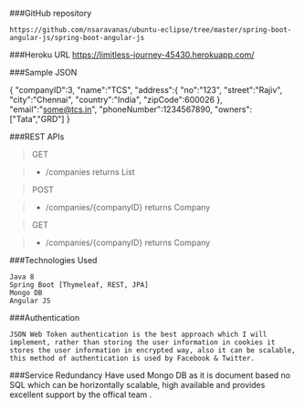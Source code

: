 ###GitHub repository

	https://github.com/nsaravanas/ubuntu-eclipse/tree/master/spring-boot-angular-js/spring-boot-angular-js
	
###Heroku URL
	https://limitless-journey-45430.herokuapp.com/	
	
###Sample JSON

{
	"companyID":3,
	"name":"TCS",
	"address":{
		"no":"123",
		"street":"Rajiv",
		"city":"Chennai",
		"country":"India",
		"zipCode":600026
	},
	"email":"some@tcs.in",
	"phoneNumber":1234567890,
	"owners":["Tata","GRD"]
}

###REST APIs
	
> GET
	
> - /companies returns List<Company>
	
> POST
	
> - /companies/{companyID} returns Company
	
> GET
	
> - /companies/{companyID} returns Company

###Technologies Used

	Java 8
	Spring Boot [Thymeleaf, REST, JPA]
	Mongo DB
	Angular JS
	
###Authentication

	JSON Web Token authentication is the best approach which I will implement, rather than storing the user information in cookies it stores the user information in encrypted way, also it can be scalable, this method of authentication is used by Facebook & Twitter.
	
###Service Redundancy
	Have used Mongo DB as it is document based no SQL which can be horizontally scalable, high available and provides excellent support by the offical team .